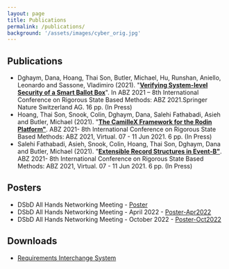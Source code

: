 ```yaml
---
layout: page
title: Publications
permalink: /publications/
background: '/assets/images/cyber_orig.jpg'
---
```


## Publications
* Dghaym, Dana, Hoang, Thai Son, Butler, Michael, Hu, Runshan, Aniello, Leonardo and Sassone, Vladimiro (2021). "<a href="https://eprints.soton.ac.uk/448223/"><b>Verifying System-level Security of a Smart Ballot Box</b></a>". In ABZ 2021 – 8th International Conference on Rigorous State Based Methods: ABZ 2021.Springer Nature Switzerland AG. 16 pp. (In Press)
* Hoang, Thai Son, Snook, Colin, Dghaym, Dana, Salehi Fathabadi, Asieh and Butler, Michael (2021). "<a href="https://eprints.soton.ac.uk/448174/"><b>The CamilleX Framework for the Rodin Platform"</b></a>. ABZ 2021- 8th International Conference on Rigorous State Based Methods: ABZ 2021, Virtual. 07 - 11 Jun 2021. 6 pp. (In Press)  
* Salehi Fathabadi, Asieh, Snook, Colin, Hoang, Thai Son, Dghaym, Dana and Butler, Michael (2021). "<a href="https://eprints.soton.ac.uk/448194/"><b>Extensible Record Structures in Event-B"</b></a>. ABZ 2021- 8th International Conference on Rigorous State Based Methods: ABZ 2021, Virtual. 07 - 11 Jun 2021. 6 pp. (In Press)  

## Posters
* DSbD All Hands Networking Meeting - <a href ="/files/DSbD_Networking_Poster.pdf">Poster</a>
* DSbD All Hands Networking Meeting - April 2022 - <a href ="/files/DSbD_All_Hands_event_April2022.pdf">Poster-Apr2022</a>
* DSbD All Hands Networking Meeting - October 2022 - <a href ="/files/DSbD_All_Hands_event_Oct2022.pdf">Poster-Oct2022</a>

## Downloads
* <a href ="https://drive.google.com/file/d/19dBebvhQfabv3831DCcIXfVA_iL0MTBp/view?usp=sharing">Requirements Interchange System</a>
